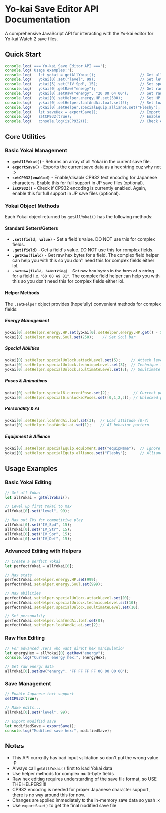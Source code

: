 # Yo-kai Save Editor API Documentation

A comprehensive JavaScript API for interacting with the Yo-kai editor for Yo-kai Watch 2 save files.

## Quick Start

```javascript
console.log('=== Yo-kai Save Editor API ===');
console.log('Usage examples:');
console.log('  let yokai = getAllYokai();                    // Get all Yokai');
console.log('  yokai[0].set("level", 99);                    // Set level to 99');
console.log('  yokai[5].set("IV_Spd", 15);                   // Set speed IV');
console.log('  yokai[0].getRaw("energy");                    // Get raw hex bytes');
console.log('  yokai[0].setRaw("energy", "20 00 64 00");     // Set raw hex bytes');
console.log('  yokai[0].setHelper.energy.HP.set(500);        // Set HP using helper');
console.log('  yokai[0].setHelper.loafAndAi.loaf.set(3);     // Set loaf attitude');
console.log('  yokai[0].setHelper.specialEquip.alliance.set("Fleshy"); // Set alliance');
console.log('  let saveHex = exportSave();                   // Export as hex');
console.log('  setCP932(true);                               // Enable CP932 encoding');
console.log('  console.log(isCP932());                       // Check encoding mode');
```

## Core Utilities

### Basic Yokai Management

- **`getAllYokai()`** - Returns an array of all Yokai in the current save file.
- **`exportSave()`** - Exports the current save data as a hex string cuz why not :>
- **`setCP932(enabled)`** - Enable/disable CP932 text encoding for Japanese characters. Enable this for full support in JP save files (optional).
- **`isCP932()`** - Check if CP932 encoding is currently enabled. Again, enable this for full support in JP save files (optional).

### Yokai Object Methods

Each Yokai object returned by `getAllYokai()` has the following methods:

#### Standard Setters/Getters
- **`.set(field, value)`** - Set a field's value. DO NOT use this for complex fields.
- **`.get(field)`** - Get a field's value. DO NOT use this for complex fields.
- **`.getRaw(field)`** - Get raw hex bytes for a field. The complex field helper can help you with this so you don't need this for complex fields either lol.
- **`.setRaw(field, hexString)`** - Set raw hex bytes in the form of a string for a field i.e. `"60 00 A9 81"`. The complex field helper can help you with this so you don't need this for complex fields either lol.

#### Helper Methods

The `.setHelper` object provides (hopefully) convenient methods for complex fields:

##### Energy Management
```javascript
yokai[0].setHelper.energy.HP.set(yokai[0].setHelper.energy.HP.get() - 50);      // Set HP
yokai[0].setHelper.energy.Soul.set(250);    // Set Soul bar
```

##### Special Abilities
```javascript
yokai[0].setHelper.specialUnlock.attackLevel.set(5);     // Attack level
yokai[0].setHelper.specialUnlock.techniqueLevel.set(3);  // Technique level  
yokai[0].setHelper.specialUnlock.soultimateLevel.set(7); // Soultimate level
```

##### Poses & Animations
```javascript
yokai[0].setHelper.special6.currentPose.set(2);           // Current pose
yokai[0].setHelper.special6.unlockedPoses.set([0,1,2,3]); // Unlocked poses array
```

##### Personality & AI
```javascript
yokai[0].setHelper.loafAndAi.loaf.set(3);  // Loaf attitude (0-7)
yokai[0].setHelper.loafAndAi.ai.set(1);    // AI behavior pattern
```

##### Equipment & Alliance
```javascript
yokai[0].setHelper.specialEquip.equipment.set("equipName");  // Ignore equipment for now
yokai[0].setHelper.specialEquip.alliance.set("Fleshy");      // Alliance: "Fleshy" or "Wicked" ALSO IGNORE THIS FOR NOW
```

## Usage Examples

### Basic Yokai Editing
```javascript
// Get all Yokai
let allYokai = getAllYokai();

// Level up first Yokai to max
allYokai[0].set("level", 99);

// Max out IVs for competitive play
allYokai[0].set("IV_Spd", 15);
allYokai[0].set("IV_Str", 15);
allYokai[0].set("IV_Spr", 15);
allYokai[0].set("IV_Def", 15);
```

### Advanced Editing with Helpers
```javascript
// Create a perfect Yokai
let perfectYokai = allYokai[0];

// Max stats
perfectYokai.setHelper.energy.HP.set(999);
perfectYokai.setHelper.energy.Soul.set(999);

// Max abilities
perfectYokai.setHelper.specialUnlock.attackLevel.set(10);
perfectYokai.setHelper.specialUnlock.techniqueLevel.set(10);
perfectYokai.setHelper.specialUnlock.soultimateLevel.set(10);

// Set personality
perfectYokai.setHelper.loafAndAi.loaf.set(0);
perfectYokai.setHelper.loafAndAi.ai.set(2);  
```

### Raw Hex Editing
```javascript
// For advanced users who want direct hex manipulation
let energyHex = allYokai[0].getRaw("energy");
console.log("Current energy hex:", energyHex);

// Set raw energy data
allYokai[0].setRaw("energy", "FF FF FF FF 00 00 00 00");
```

### Save Management
```javascript
// Enable Japanese text support
setCP932(true);

// Make edits...
allYokai[0].set("level", 99);

// Export modified save
let modifiedSave = exportSave();
console.log("Modified save hex:", modifiedSave);
```

## Notes

- This API currently has bad input validation so don't put the wrong value :P
- Always call `getAllYokai()` first to load Yokai data
- Use helper methods for complex multi-byte fields
- Raw hex editing requires understanding of the save file format, so USE THE HELPERS!!!!
- CP932 encoding is needed for proper Japanese character support, there is no way around this for now.
- Changes are applied immediately to the in-memory save data so yeah :<
- Use `exportSave()` to get the final modified save file
